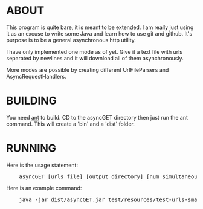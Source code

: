 # ABOUT

This program is quite bare, it is meant to be extended. I am really just using it as an excuse to 
write some Java and learn how to use git and github. It's purpose is to be a general asynchronous http
utility.

I have only implemented one mode as of yet. 
Give it a text file with urls separated by newlines and it will download all of them asynchronously.

More modes are possible by creating different UrlFileParsers and AsyncRequestHandlers.

# BUILDING

You need [ant](http://ant.apache.org/) to build. CD to the asyncGET directory then just run the ant command.
This will create a 'bin' and a 'dist' folder. 

# RUNNING

Here is the usage statement:
<pre>
	asyncGET [urls_file] [output_directory] [num_simultaneous_connections]
</pre>

Here is an example command:
<pre>
	java -jar dist/asyncGET.jar test/resources/test-urls-small.txt myoutputdirectory 30
</pre>

 


